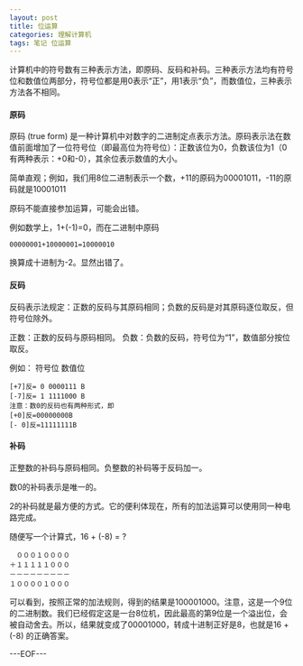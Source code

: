 ```yaml
---
layout: post
title: 位运算
categories: 理解计算机
tags: 笔记 位运算
---
```


计算机中的符号数有三种表示方法，即原码、反码和补码。三种表示方法均有符号位和数值位两部分，符号位都是用0表示“正”，用1表示“负”，而数值位，三种表示方法各不相同。

#### 原码

原码 (true form) 是一种计算机中对数字的二进制定点表示方法。原码表示法在数值前面增加了一位符号位（即最高位为符号位）：正数该位为0，负数该位为1（0有两种表示：+0和-0），其余位表示数值的大小。

简单直观；例如，我们用8位二进制表示一个数，+11的原码为00001011，-11的原码就是10001011

原码不能直接参加运算，可能会出错。

例如数学上，1+(-1)=0，而在二进制中原码

```
00000001+10000001=10000010
```

换算成十进制为-2。显然出错了。

#### 反码

反码表示法规定：正数的反码与其原码相同；负数的反码是对其原码逐位取反，但符号位除外。

正数：正数的反码与原码相同。
负数：负数的反码，符号位为“1”，数值部分按位取反。

例如： 符号位 数值位

```
[+7]反= 0 0000111 B
[-7]反= 1 1111000 B
注意：数0的反码也有两种形式，即
[+0]反=00000000B
[- 0]反=11111111B
```

#### 补码

正整数的补码与原码相同。负整数的补码等于反码加一。

数0的补码表示是唯一的。

2的补码就是最方便的方式。它的便利体现在，所有的加法运算可以使用同一种电路完成。

随便写一个计算式，16 + (-8) = ?

```
　０００１００００
＋１１１１１０００
－－－－－－－－－
１００００１０００
```

可以看到，按照正常的加法规则，得到的结果是100001000。注意，这是一个9位的二进制数。我们已经假定这是一台8位机，因此最高的第9位是一个溢出位，会被自动舍去。所以，结果就变成了00001000，转成十进制正好是8，也就是16 + (-8) 的正确答案。

---EOF---

